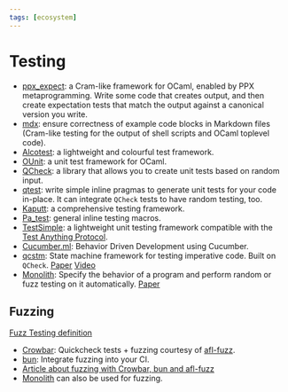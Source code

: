 ```yaml
---
tags: [ecosystem]
---
```


# Testing

* [ppx_expect](https://github.com/janestreet/ppx_expect):
a Cram-like framework for OCaml, enabled by PPX metaprogramming.
Write some code that creates output, and then create expectation tests that match
the output against a canonical version you write.
* [mdx](https://github.com/realworldocaml/mdx):
ensure correctness of example code blocks in Markdown files
(Cram-like testing for the output of shell scripts and OCaml toplevel code).
* [Alcotest](https://github.com/mirage/alcotest):
a lightweight and colourful test framework.
* [OUnit](http://ounit.forge.ocamlcore.org/):
a unit test framework for OCaml.
* [QCheck](https://github.com/c-cube/qcheck):
a library that allows you to create unit tests based on random input.
* [qtest](https://github.com/vincent-hugot/qtest):
write simple inline pragmas to generate unit tests for your code in-place.
It can integrate `QCheck` tests to have random testing, too.
* [Kaputt](http://kaputt.x9c.fr): a comprehensive testing framework.
* [Pa_test](https://ocaml.janestreet.com/ocaml-core/111.28.00/doc/pa_test):
general inline testing macros.
* [TestSimple](https://github.com/hcarty/ocaml-testsimple):
a lightweight unit testing framework
compatible with the [Test Anything Protocol](https://testanything.org/).
* [Cucumber.ml](https://github.com/cucumber/cucumber.ml):
Behavior Driven Development using Cucumber.
* [qcstm](https://github.com/jmid/qcstm):
State machine framework for testing imperative code.
Built on `QCheck`.
[Paper](https://icfp20.sigplan.org/details/ocaml-2020-papers/2/A-Simple-State-Machine-Framework-for-Property-Based-Testing-in-OCaml)
[Video](https://www.youtube.com/watch?v=uuL9RYuaZV4)
* [Monolith](https://gitlab.inria.fr/fpottier/monolith):
Specify the behavior of a program and perform random or fuzz testing on it automatically.
[Paper](http://cambium.inria.fr/~fpottier/publis/pottier-monolith-2021.pdf)


## Fuzzing

[Fuzz Testing definition](https://en.wikipedia.org/wiki/Fuzzing#:~:text=Fuzzing%20or%20fuzz%20testing%20is,assertions%2C%20or%20potential%20memory%20leaks.)

* [Crowbar](https://github.com/stedolan/crowbar/):
Quickcheck tests + fuzzing courtesy of [afl-fuzz](http://lcamtuf.coredump.cx/afl/).
* [bun](https://github.com/yomimono/ocaml-bun/):
Integrate fuzzing into your CI.
* [Article about fuzzing with Crowbar, bun and afl-fuzz](https://tarides.com/blog/2019-09-04-an-introduction-to-fuzzing-ocaml-with-afl-crowbar-and-bun.html)
* [Monolith](https://gitlab.inria.fr/fpottier/monolith) can also be used for fuzzing.
